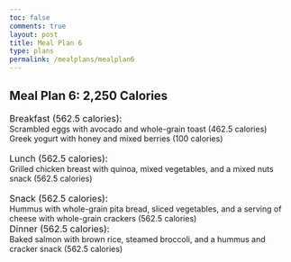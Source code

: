 ```yaml
---
toc: false
comments: true
layout: post
title: Meal Plan 6
type: plans
permalink: /mealplans/mealplan6
---
```


## Meal Plan 6: 2,250 Calories

<span style="font-size: 16px;">Breakfast (562.5 calories):</span>
<br>
Scrambled eggs with avocado and whole-grain toast (462.5 calories)
<br>
Greek yogurt with honey and mixed berries (100 calories)
<br>
<br>
<span style="font-size: 16px;">Lunch (562.5 calories):</span>
<br>
Grilled chicken breast with quinoa, mixed vegetables, and a mixed nuts snack (562.5 calories)
<br>
<br>
<span style="font-size: 16px;">Snack (562.5 calories):</span>
<br>
Hummus with whole-grain pita bread, sliced vegetables, and a serving of cheese with whole-grain crackers (562.5 calories)
<br>
<span style="font-size: 16px;">Dinner (562.5 calories):</span>
<br>
Baked salmon with brown rice, steamed broccoli, and a hummus and cracker snack (562.5 calories)